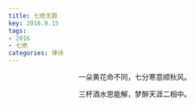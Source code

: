 ```yaml
---
title: 七绝无题
key: 2016.9.15
tags: 
- 2016
- 七绝
categories: 律诗
---
```


<p align="center">一朵黄花命不同，七分寒意顺秋风。
</p>
<p align="center">三杯酒水思能解，梦醉天涯二相中。
</p>
